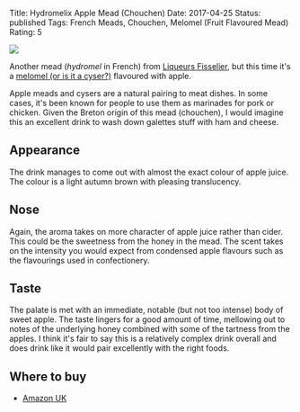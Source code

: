 Title: Hydromelix Apple Mead (Chouchen)
Date: 2017-04-25
Status: published
Tags: French Meads, Chouchen, Melomel (Fruit Flavoured Mead)
Rating: 5

![](//ws-eu.amazon-adsystem.com/widgets/q?_encoding=UTF8&ASIN=B017SLEWYS&Format=_SL250_&ID=AsinImage&MarketPlace=GB&ServiceVersion=20070822&WS=1&tag=traditionalmead-21)

Another mead (*hydromel* in French) from
[Liqueurs Fisselier](/liqueurs-fisselier/), but this time it's a
[melomel (or is it a cyser?)](/types-of-mead/) flavoured with apple.

<!-- PELICAN_END_SUMMARY -->

Apple meads and cysers are a natural pairing to meat dishes. In some cases, it's
been known for people to use them as marinades for pork or chicken. Given the
Breton origin of this mead (chouchen), I would imagine this an excellent drink
to wash down galettes stuff with ham and cheese.

## Appearance

The drink manages to come out with almost the exact colour of apple juice.
The colour is a light autumn brown with pleasing translucency.

## Nose

Again, the aroma takes on more character of apple juice rather than cider. This
could be the sweetness from the honey in the mead. The scent takes on the 
intensity you would expect from condensed apple flavours such as the
flavourings used in confectionery.

## Taste

The palate is met with an immediate, notable (but not too intense) body of
sweet apple. The taste lingers for a good amount of time, mellowing out to
notes of the underlying honey combined with some of the tartness from the
apples. I think it's fair to say this is a relatively complex drink overall and
does drink like it would pair excellently with the right foods.

## Where to buy

* [Amazon UK](https://www.amazon.co.uk/Fisselier-Hydromelix-Apple-Mead-50/dp/B017SLEWYS/ref=as_li_ss_tl?ie=UTF8&qid=1493154307&sr=8-5&keywords=hydromelix&linkCode=ll1&tag=traditionalmead-21&linkId=0b6e08177fe787af3ede0860a07f0e19)
